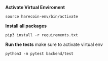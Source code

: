 **Activate Virtual Enviroment**
```
source harecoin-env/bin/activate
```

**Install all packages**
```
pip3 install -r requirements.txt
```


**Run the tests**
make sure to activate virtual env

```
python3 -m pytest backend/test
```